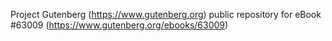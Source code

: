 Project Gutenberg (https://www.gutenberg.org) public repository for
eBook #63009 (https://www.gutenberg.org/ebooks/63009)
